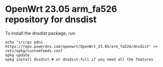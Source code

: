 OpenWrt 23.05 arm_fa526 repository for dnsdist
========

To install the dnsdist package, run

```
echo "src/gz pdns https://repo.powerdns.com/openwrt/OpenWrt_23.05/arm_fa526/dnsdist" >> /etc/opkg/customfeeds.conf
opkg update
opkg install dnsdist # or dnsdist-full if you need all the features
```
